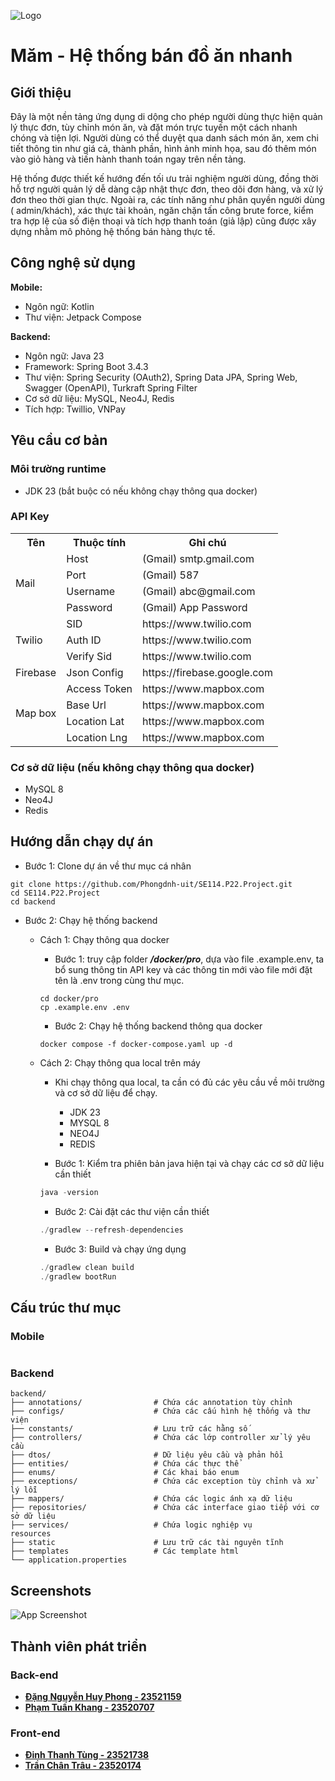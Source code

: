 ![Logo](/src/main/resources/static/images/banner.png)

# Măm - Hệ thống bán đồ ăn nhanh

## Giới thiệu

Đây là một nền tảng ứng dụng di dộng cho phép người dùng thực hiện quản lý thực đơn, tùy chỉnh món ăn, và đặt món trực
tuyến một cách nhanh chóng và tiện lợi.
Người dùng có thể duyệt qua danh sách món ăn, xem chi tiết thông tin như giá cả, thành phần, hình ảnh minh họa, sau đó
thêm món vào giỏ hàng và tiến hành thanh toán ngay trên nền tảng.

Hệ thống được thiết kế hướng đến tối ưu trải nghiệm người dùng, đồng thời hỗ trợ người quản lý dễ dàng cập nhật thực
đơn, theo dõi đơn hàng, và xử lý đơn theo thời gian thực. Ngoài ra, các tính năng như phân quyền người dùng (
admin/khách), xác thực tài khoản, ngăn chặn tấn công brute force, kiểm tra hợp lệ của số điện thoại và tích hợp thanh
toán (giả lập) cũng được xây dựng nhằm mô phỏng hệ thống bán hàng thực tế.

## Công nghệ sử dụng

**Mobile:**

- Ngôn ngữ: Kotlin
- Thư viện: Jetpack Compose

**Backend:**

- Ngôn ngữ: Java 23
- Framework: Spring Boot 3.4.3
- Thư viện: Spring Security (OAuth2), Spring Data JPA, Spring Web, Swagger (OpenAPI), Turkraft Spring Filter
- Cơ sở dữ liệu: MySQL, Neo4J, Redis
- Tích hợp: Twillio, VNPay

## Yêu cầu cơ bản

### Môi trường runtime

- JDK 23 (bắt buộc có nếu không chạy thông qua docker)

### API Key

<table>
    <tr>
        <th>Tên</th>
        <th>Thuộc tính</th>
        <th>Ghi chú</th>
    </tr>
    <tr>
        <td rowspan="4">Mail</td>
        <td>Host</td>
        <td>(Gmail) smtp.gmail.com</td>
    </tr>
    <tr>
        <td>Port</td>
        <td>(Gmail) 587</td>
    </tr>
    <tr>
        <td>Username</td>
        <td>(Gmail) abc@gmail.com</td>
    </tr>
    <tr>
        <td>Password</td>
        <td>(Gmail) App Password</td>
    </tr>
    <tr>
        <td rowspan="3">Twilio</td>
        <td>SID</td>
        <td>https://www.twilio.com</td>
    </tr>
    <tr>
        <td>Auth ID</td>
        <td>https://www.twilio.com</td>
    </tr>
    <tr>
        <td>Verify Sid</td>
        <td>https://www.twilio.com</td>
    </tr>
    <tr>
        <td>Firebase</td>
        <td>Json Config</td>
        <td>https://firebase.google.com</td>
    </tr>
    <tr>
        <td rowspan="4">Map box</td>
        <td>Access Token</td>
        <td>https://www.mapbox.com</td>
    </tr>
    <tr>
        <td>Base Url</td>
        <td>https://www.mapbox.com</td>
    </tr>
    <tr>
        <td>Location Lat</td>
        <td>https://www.mapbox.com</td>
    </tr>
    <tr>
        <td>Location Lng</td>
        <td>https://www.mapbox.com</td>
    </tr>
</table>

### Cơ sở dữ liệu (nếu không chạy thông qua docker)

- MySQL 8
- Neo4J
- Redis

## Hướng dẫn chạy dự án

- Bước 1: Clone dự án về thư mục cá nhân

```
git clone https://github.com/Phongdnh-uit/SE114.P22.Project.git
cd SE114.P22.Project
cd backend
```

- Bước 2: Chạy hệ thống backend

    - Cách 1: Chạy thông qua docker
        - Bước 1: truy cập folder **_/docker/pro_**, dựa vào file .example.env, ta bổ sung thông tin API key và các
          thông tin mới vào file mới đặt tên là .env trong cùng thư mục.
      ```
      cd docker/pro
      cp .example.env .env
      ```
        - Bước 2: Chạy hệ thống backend thông qua docker
      ```
      docker compose -f docker-compose.yaml up -d
      ```
    - Cách 2: Chạy thông qua local trên máy

        - Khi chạy thông qua local, ta cần có đủ các yêu cầu về môi trường và cơ sở dữ liệu để chạy.

            - JDK 23
            - MYSQL 8
            - NEO4J
            - REDIS

        - Bước 1: Kiểm tra phiên bản java hiện tại và chạy các cơ sở dữ liệu cần thiết

      ```java
      java -version
      ```

        - Bước 2: Cài đặt các thư viện cần thiết

      ```java
      ./gradlew --refresh-dependencies
      ```

        - Bước 3: Build và chạy ứng dụng

      ```java
      ./gradlew clean build
      ./gradlew bootRun
      ```

## Cấu trúc thư mục

### Mobile

```

```

### Backend

```
backend/
├── annotations/                # Chứa các annotation tùy chỉnh
├── configs/                    # Chứa các cấu hình hệ thống và thư viện
├── constants/                  # Lưu trữ các hằng số
├── controllers/                # Chứa các lớp controller xử lý yêu cầu
├── dtos/                       # Dữ liệu yêu cầu và phản hồi
├── entities/                   # Chứa các thực thể
├── enums/                      # Các khai báo enum
├── exceptions/                 # Chứa các exception tùy chỉnh và xử lý lỗi
├── mappers/                    # Chứa các logic ánh xạ dữ liệu
├── repositories/               # Chứa các interface giao tiếp với cơ sở dữ liệu
├── services/                   # Chứa logic nghiệp vụ
resources
├── static                      # Lưu trữ các tài nguyên tĩnh
├── templates                   # Các template html
└── application.properties
```

## Screenshots

![App Screenshot](https://via.placeholder.com/468x300?text=App+Screenshot+Here)

## Thành viên phát triển
### Back-end
- [**Đặng Nguyễn Huy Phong - 23521159**](https://github.com/Phongdnh-uit)
- [**Phạm Tuấn Khang - 23520707**](https://github.com/KhangPham205)
### Front-end
- [**Đinh Thanh Tùng - 23521738**](https://github.com/tungdt312)
- [**Trần Chân Trâu - 23520174**](https://github.com/CaHoiAu)
